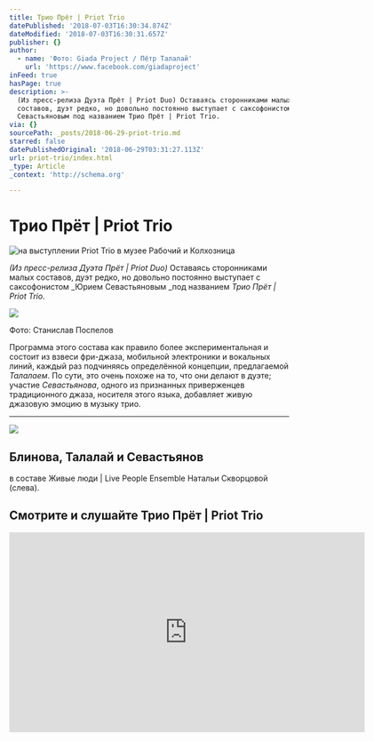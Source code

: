 ```yaml
---
title: Трио Прёт | Priot Trio
datePublished: '2018-07-03T16:30:34.874Z'
dateModified: '2018-07-03T16:30:31.657Z'
publisher: {}
author:
  - name: 'Фото: Giada Project / Пётр Талалай'
    url: 'https://www.facebook.com/giadaproject'
inFeed: true
hasPage: true
description: >-
  (Из пресс-релиза Дуэта Прёт | Priot Duo) Оставаясь сторонниками малых
  составов, дуэт редко, но довольно постоянно выступает с саксофонистом Юрием
  Севастьяновым под названием Трио Прёт | Priot Trio.
via: {}
sourcePath: _posts/2018-06-29-priot-trio.md
starred: false
datePublishedOriginal: '2018-06-29T03:31:27.113Z'
url: priot-trio/index.html
_type: Article
_context: 'http://schema.org'

---
```

# Трио Прёт | Priot Trio
![на выступлении Priot Trio в музее Рабочий и Колхозница](https://the-grid-user-content.s3-us-west-2.amazonaws.com/1b1427ce-1b64-4e18-a28e-aa86b171ca66.png)

_(Из пресс-релиза Дуэта Прёт | Priot Duo)_ Оставаясь сторонниками малых составов, дуэт редко, но довольно постоянно выступает с саксофонистом _Юрием Севастьяновым _под названием _Трио Прёт | Priot Trio._

<article style=""><img src="https://s3-us-west-2.amazonaws.com/the-grid-img/p/4a2e9ae59534b6aaf4bac05a6b11937a0eb86ee8.jpg" /><p>Фото: Станислав Поспелов</p></article>

Программа этого состава как правило более экспериментальная и состоит из взвеси фри-джаза, мобильной электроники и вокальных линий, каждый раз подчиняясь определённой концепции, предлагаемой _Талалаем_. По сути, это очень похоже на то, что они делают в дуэте; участие _Севастьянова_, одного из признанных приверженцев традиционного джаза, носителя этого языка, добавляет живую джазовую эмоцию в музыку трио.

---

<article style=""><img src="https://the-grid-user-content.s3-us-west-2.amazonaws.com/9562d1b4-e069-4a3e-a3fc-ec759ecf2b6a.jpg" /><h1>Блинова, Талалай и Севастьянов</h1><p>в составе Живые люди | Live People Ensemble Натальи Скворцовой (слева).</p></article>

## Смотрите и слушайте Трио Прёт | Priot Trio

<iframe src="https://cdn.embedly.com/widgets/media.html?src=https%3A%2F%2Fwww.youtube.com%2Fembed%2FZ7cwgbjFiEE%3Ffeature%3Doembed&amp;url=http%3A%2F%2Fwww.youtube.com%2Fwatch%3Fv%3DZ7cwgbjFiEE&amp;image=https%3A%2F%2Fi.ytimg.com%2Fvi%2FZ7cwgbjFiEE%2Fhqdefault.jpg&amp;key=a715cf41cc93453ca338d350cd26f87b&amp;type=text%2Fhtml&amp;schema=youtube" width="640" height="360" scrolling="no" frameborder="0" allowfullscreen="" style=""></iframe>